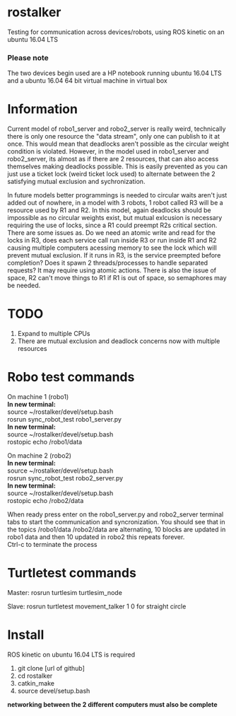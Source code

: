 # rostalker
Testing for communication across devices/robots, using ROS kinetic on an ubuntu 16.04 LTS

### Please note
The two devices begin used are a HP notebook running ubuntu 16.04 LTS and a ubuntu 16.04 64 bit virtual machine in virtual box

# Information
Current model of robo1_server and robo2_server is really weird, technically there is only one resource the "data stream", only one can publish to it at once. This would mean that deadlocks aren't possible as the circular weight condition is violated. However, in the model used in robo1_server and robo2_server, its almost as if there are 2 resources, that can also access themselves making deadlocks possible. This is easily prevented as you can just use a ticket lock (weird ticket lock used) to alternate between the 2 satisfying mutual exclusion and sychronization. 

In future models better programmings is needed to circular waits aren't just added out of nowhere, in a model with 3 robots, 1 robot called R3 will be a resource used by R1 and R2. In this model, again deadlocks should be impossible as no circular weights exist, but mutual exlcusion is necessary requiring the use of locks, since a R1 could preempt R2s critical section. There are some issues as. Do we need an atomic write and read for the locks in R3, does each service call run inside R3 or run inside R1 and R2 causing multiple computers acessing memory to see the lock which will prevent mutual exclusion. If it runs in R3, is the service preempted before completion? Does it spawn 2 threads/processes to handle separated requests? It may require using atomic actions. There is also the issue of space, R2 can't move things to R1 if R1 is out of space, so semaphores may be needed. 

# TODO
1. Expand to multiple CPUs 
2. There are mutual exclusion and deadlock concerns now with multiple resources 

# Robo test commands 

On machine 1 (robo1)  
**In new terminal:**  
source ~/rostalker/devel/setup.bash  
rosrun sync_robot_test robo1_server.py  
**In new terminal:**  
source ~/rostalker/devel/setup.bash  
rostopic echo /robo1/data  

On machine 2 (robo2)  
**In new terminal:**  
source ~/rostalker/devel/setup.bash  
rosrun sync_robot_test robo2_server.py  
**In new terminal:**  
source ~/rostalker/devel/setup.bash  
rostopic echo /robo2/data  

When ready press enter on the robo1_server.py and robo2_server terminal tabs to start the communication and syncronization.
You should see that in the topics /robo1/data  /robo2/data are alternating, 10 blocks are updated in robo1 data and then 10 updated in robo2 this repeats forever.    
Ctrl-c to terminate the process 


# Turtletest commands
Master:
rosrun turtlesim turtlesim_node 

Slave: 
rosrun turtletest movement_talker 1    0 for straight circle

# Install 

ROS kinetic on ubuntu 16.04 LTS is required 

1. git clone [url of github] 
2. cd rostalker 
3. catkin_make 
4. source devel/setup.bash 

**networking between the 2 different computers must also be complete**
